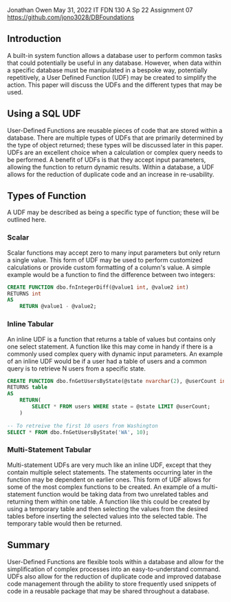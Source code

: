 Jonathan Owen
May 31, 2022
IT FDN 130 A Sp 22
Assignment 07
<https://github.com/jono3028/DBFoundations>

## Introduction
A built-in system function allows a database user to perform common tasks that could potentially be useful in any database. However, when data within a specific database must be manipulated in a bespoke way, potentially repetitively, a User Defined Function (UDF) may be created to simplify the action. This paper will discuss the UDFs and the different types that may be used.

## Using a SQL UDF
User-Defined Functions are reusable pieces of code that are stored within a database. There are multiple types of UDFs that are primarily determined by the type of object returned; these types will be discussed later in this paper. UDFs are an excellent choice when a calculation or complex query needs to be performed. A benefit of UDFs is that they accept input parameters, allowing the function to return dynamic results. Within a database, a UDF allows for the reduction of duplicate code and an increase in re-usability.

## Types of Function
A UDF may be described as being a specific type of function; these will be outlined here.

### Scalar
Scalar functions may accept zero to many input parameters but only return a single value. This form of UDF may be used to perform customized calculations or provide custom formatting of a column's value. A simple example would be a function to find the difference between two integers:
``` sql
CREATE FUNCTION dbo.fnIntegerDiff(@value1 int, @value2 int)
RETURNS int
AS
	RETURN @value1 - @value2;
```
### Inline Tabular
An inline UDF is a function that returns a table of values but contains only one select statement. A function like this may come in handy if there is a commonly used complex query with dynamic input parameters. An example of an inline UDF would be if a user had a table of users and a common query is to retrieve N users from a specific state.
``` sql 
CREATE FUNCTION dbo.fnGetUsersByState(@state nvarchar(2), @userCount int)
RETURNS table
AS
	RETURN(
		SELECT * FROM users WHERE state = @state LIMIT @userCount;
	)
	
-- To retreive the first 10 users from Washington
SELECT * FROM dbo.fnGetUsersByState('WA', 10);
```

### Multi-Statement Tabular
Multi-statement UDFs are very much like an inline UDF, except that they contain multiple select statements. The statements occurring later in the function may be dependent on earlier ones. This form of UDF allows for some of the most complex functions to be created. An example of a multi-statement function would be taking data from two unrelated tables and returning them within one table. A function like this could be created by using a temporary table and then selecting the values from the desired tables before inserting the selected values into the selected table. The temporary table would then be returned.

## Summary
User-Defined Functions are flexible tools within a database and allow for the simplification of complex processes into an easy-to-understand command. UDFs also allow for the reduction of duplicate code and improved database code management through the ability to store frequently used snippets of code in a reusable package that may be shared throughout a database.
